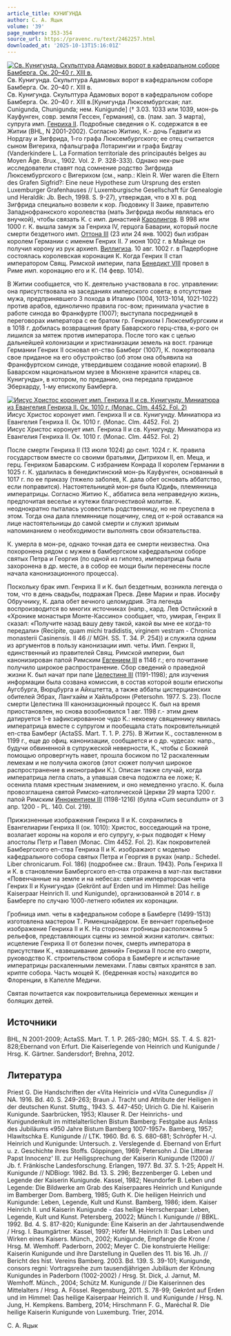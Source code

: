 ```yaml
---
article_title: КУНИГУНДА
author: С. А. Яцык
volume: '39'
page_numbers: 353-354
source_url: https://pravenc.ru/text/2462257.html
downloaded_at: '2025-10-13T15:16:01Z'
---
```


[![Св. Кунигунда. Скульптура Адамовых ворот в кафедральном соборе Бамберга. Ок. 20–40 г. XIII в.](https://pravenc.ru/data/2019/08/18/1236503577/i200.jpg "Кликните для увеличения картинки")](https://pravenc.ru/data/2019/08/18/1236503577/i400.jpg)Св. Кунигунда. Скульптура Адамовых ворот в кафедральном соборе Бамберга. Ок. 20–40 г. XIII в.  
Св. Кунигунда. Скульптура Адамовых ворот в кафедральном соборе Бамберга. Ок. 20–40 г. XIII в.[Кунигунда Люксембургская; лат. Cunigunda, Chunigunda; нем. Kunigunde] († 3.03. 1033 или 1039, мон-рь Кауфунген, совр. земля Гессен, Германия), св. (пам. зап. 3 марта), супруга имп. [Генриха II](<https://pravenc.ru/text/Генриха II.html>). Подробные сведения о К. содержатся в ее Житии (BHL, N 2001-2002). Согласно Житию, К.- дочь Гедвиги из Нордгау и Зигфрида, 1-го графа Люксембургского; ее отец считается сыном Вигериха, пфальцграфа Лотарингии и графа Бидгау (Vanderkindere L. La Formation territoriale des principautés belges au Moyen Âge. Brux., 1902. Vol. 2. P. 328-333). Однако нек-рые исследователи ставят под сомнение родство Зигфрида Люксембургского с Вигерихом (см., напр.: Klein R. Wer waren die Eltern des Grafen Sigfrid?: Eine neue Hypothese zum Ursprung des ersten Luxemburger Grafenhauses // Luxemburgische Gesellschaft für Genealogie und Heraldik: Jb. Bech, 1998. S. 9-27), утверждая, что в XI в. род Зигфрида специально возвели к кор. Людовику II Заике, правителю Западнофранкского королевства (мать Зигфрида якобы являлась его внучкой), чтобы связать К. с имп. династией [Каролингов](https://pravenc.ru/text/Каролинги.html). В 998 или 1000 г. К. вышла замуж за Генриха IV, герцога Баварии, который после смерти бездетного имп. [Оттона III](<https://pravenc.ru/text/Оттона III.html>) (23 или 24 янв. 1002) был избран королем Германии с именем Генрих II. 7 июня 1002 г. в Майнце он получил корону из рук архиеп. [Виллигиза](https://pravenc.ru/text/Виллигиза.html). 10 авг. 1002 г. в Падерборне состоялась королевская коронация К. Когда Генрих II стал императором Свящ. Римской империи, папа [Бенедикт VIII](<https://pravenc.ru/text/Бенедикт VIII.html>) провел в Риме имп. коронацию его и К. (14 февр. 1014).

В Житии сообщается, что К. деятельно участвовала в гос. управлении: она присутствовала на заседаниях имперского совета; в отсутствие мужа, предпринявшего 3 похода в Италию (1004, 1013-1014, 1021-1022) против арабов, единолично правила гос-вом; принимала участие в работе синода во Франкфурте (1007); выступала посредницей в переговорах императора с ее братом гр. Генрихом I Люксембургским и в 1018 г. добилась возвращения брату Баварского герц-ства, к-рого он лишился за мятеж против императора. После того как с целью дальнейшей колонизации и христианизации земель на вост. границе Германии Генрих II основал еп-ство Бамберг (1007), К. пожертвовала свое приданое на его обустройство (об этом она объявила на Франкфуртском синоде, утвердившем создание новой епархии). В Баварском национальном музее в Мюнхене хранится «ларец св. Кунигунды», в котором, по преданию, она передала приданое Эберхарду, 1-му епископу Бамберга.

[![Иисус Христос коронует имп. Генриха II и св. Кунигунду. Миниатюра из Евангелия Генриха II. Ок. 1010 г. (Monac. Clm. 4452. Fol. 2)](https://pravenc.ru/data/2019/08/18/1236503799/i200.jpg "Кликните для увеличения картинки")](https://pravenc.ru/data/2019/08/18/1236503799/i400.jpg)Иисус Христос коронует имп. Генриха II и св. Кунигунду. Миниатюра из Евангелия Генриха II. Ок. 1010 г. (Monac. Clm. 4452. Fol. 2)  
Иисус Христос коронует имп. Генриха II и св. Кунигунду. Миниатюра из Евангелия Генриха II. Ок. 1010 г. (Monac. Clm. 4452. Fol. 2)

После смерти Генриха II (13 июля 1024) до сент. 1024 г. К. правила государством вместе со своими братьями, Дитрихом II, еп. Меца, и герц. Генрихом Баварским. С избранием Конрада II королем Германии в 1025 г. К. удалилась в бенедиктинский мон-рь Кауфунген, основанный в 1017 г. по ее приказу (тяжело заболев, К. дала обет основать аббатство, если поправится). Настоятельницей мон-ря была Юдифь, племянница императрицы. Согласно Житию К., аббатиса вела неправедную жизнь, предпочитая веселье и кутежи благочестивой молитве. К. неоднократно пыталась усовестить родственницу, но не преуспела в этом. Тогда она дала племяннице пощечину, след от к-рой оставался на лице настоятельницы до самой смерти и служил зримым напоминанием о необходимости выполнять свои обязательства.

К. умерла в мон-ре, однако точная дата ее смерти неизвестна. Она похоронена рядом с мужем в бамбергском кафедральном соборе святых Петра и Георгия (по одной из гипотез, императрица была захоронена в др. месте, а в собор ее мощи были перенесены после начала канонизационного процесса).

Поскольку брак имп. Генриха II и К. был бездетным, возникла легенда о том, что в день свадьбы, подражая Пресв. Деве Марии и прав. Иосифу Обручнику, К. дала обет вечного целомудрия. Эта легенда воспроизводится во многих источниках (напр., кард. Лев Остийский в «Хронике монастыря Монте-Кассино» сообщает, что, умирая, Генрих II сказал: «Получите назад вашу деву такой, какой вы мне ее когда-то передали» (Recipite, quam michi tradidistis, virginem vestram - Chronica monasterii Casinensis. II 46 // MGH. SS. T. 34. P. 254)) и служила одним из аргументов в пользу канонизации имп. четы. Имп. Генрих II, единственный из правителей Свящ. Римской империи, был канонизирован папой Римским [Евгением III](<https://pravenc.ru/text/Евгением III.html>) в 1146 г.; его почитание получило широкое распространение. Сбор сведений о праведной жизни К. был начат при папе [Целестине III](<https://pravenc.ru/text/Целестине III.html>) (1191-1198); для изучения информации была созвана комиссия, в состав которой вошли епископы Аугсбурга, Вюрцбурга и Айхштетта, а также аббаты цистерцианских обителей Эбрах, Лангхайм и Хайльбронн (Petersohn. 1977. S. 23). После смерти Целестина III канонизационный процесс К. был на время приостановлен, но снова возобновился 1 авг. 1198 г.- этим днем датируется 1-е зафиксированное чудо К.: некоему священнику явилась императрица вместе с супругом и пообещала стать покровительницей еп-ства Бамберг (ActaSS. Mart. T. 1. P. 275). В Житии К., составленном в 1199 г., еще до офиц. канонизации, сообщается и о др. чудесах: напр., будучи обвиненной в супружеской неверности, К., чтобы с Божией помощью опровергнуть навет, прошла босиком по 12 раскаленным лемехам и не получила ожогов (этот сюжет получил широкое распространение в иконографии К.). Описан также случай, когда императрица легла спать, а упавшая свеча подожгла ее ложе; К. осенила пламя крестным знамением, и оно немедленно угасло. К. была провозглашена святой Римско-католической Церкви 29 марта 1200 г. папой Римским [Иннокентием III](<https://pravenc.ru/text/Иннокентием III.html>) (1198-1216) (булла «Cum secundum» от 3 апр. 1200 - PL. 140. Col. 219).

Прижизненные изображения Генриха II и К. сохранились в Евангелиарии Генриха II (ок. 1010): Христос, восседающий на троне, возлагает короны на короля и его супругу, к-рых подводят к Нему апостолы Петр и Павел (Monac. Clm 4452. Fol. 2). Как покровителей Бамбергского еп-ства Генриха II и К. изображают с моделью кафедрального собора святых Петра и Георгия в руках (напр.: Schedel. Liber chronicarum. Fol. 186) (подробнее см.: Braun. 1943). Роль Генриха II и К. в становлении Бамбергского еп-ства отражена в мат-лах выставки «Повенчанные на земле и на небесах: святая императорская чета Генрих II и Кунигунда» (Gekrönt auf Erden und im Himmel: Das heilige Kaiserpaar Heinrich II. und Kunigunde), организованной в 2014 г. в Бамберге по случаю 1000-летнего юбилея их коронации.

Гробница имп. четы в кафедральном соборе в Бамберге (1499-1513) изготовлена мастером Т. Рименшнайдером. Ее венчает горельефное изображение Генриха II и К. На сторонах гробницы расположены 5 рельефов, представляющих сцены из земной жизни католич. святых: исцеление Генриха II от болезни почек, смерть императора в присутствии К., «взвешивание деяний» Генриха II после его смерти, руководство К. строительством собора в Бамберге и испытание императрицы раскаленными лемехами. Главы святых хранятся в зап. крипте собора. Часть мощей К. (бедренная кость) находится во Флоренции, в Капелле Медичи.

Святая почитается как покровительница беременных женщин и болящих детей.

## Источники

BHL, N 2001-2009; ActaSS. Mart. T. 1. P. 265-280; MGH. SS. T. 4. S. 821-828;Ebernand von Erfurt. Die Kaiserlegende von Heinrich und Kunigunde / Hrsg. K. Gärtner. Sandersdorf; Brehna, 2012.

## Литература

Priest G. Die Handschriften der «Vita Heinrici» und «Vita Cunegundis» // NA. 1916. Bd. 40. S. 249-263; Braun J. Tracht und Attribute der Heiligen in der deutschen Kunst. Stuttg., 1943. S. 447-450; Ulrich G. Die hl. Kaiserin Kunigunde. Saarbrücken, 1953; Klauser R. Der Heinrichs- und Kunigundenkult im mittelalterlichen Bistum Bamberg: Festgabe aus Anlass des Jubiläums «950 Jahre Bistum Bamberg 1007-1957». Bamberg, 1957; Hlawitschka E. Kunigunde // LTK. 1960. Bd. 6. S. 680-681; Schröpfer H.-J. Heinrich und Kunigunde: Untersuch. z. Verslegende d. Ebernand von Erfurt u. z. Geschichte ihres Stoffs. Göppingen, 1969; Petersohn J. Die Litterae Papst Innocenz' III. zur Heiligsprechung der Kaiserin Kunigunde (1200) // Jb. f. Fränkische Landesforschung. Erlangen, 1977. Bd. 37. S. 1-25; Appelt H. Kunigunde // NDBiogr. 1982. Bd. 13. S. 296; Bezzenberger G. Leben und Legende der Kaiserin Kunigunde. Kassel, 1982; Neundorfer B. Leben und Legende: Die Bildwerke am Grab des Kaiserpaares Heinrich und Kunigunde im Bamberger Dom. Bamberg, 1985; Guth K. Die heiligen Heinrich und Kunigunde: Leben, Legende, Kult und Kunst. Bamberg, 1986; idem. Kaiser Heinrich II. und Kaiserin Kunigunde - das heilige Herrscherpaar: Leben, Legende, Kult und Kunst. Petersberg, 20022; Münch I. Kunigunde // BBKL. 1992. Bd. 4. S. 817-820; Kunigunde: Eine Kaiserin an der Jahrtausendwende / Hrsg. I. Baumgärtner. Kassel, 1997; Höfer M. Heinrich II: Das Leben und Wirken eines Kaisers. Münch., 2002; Kunigunde, Empfange die Krone / Hrsg. M. Wemhoff. Paderborn, 2002; Meyer C. Die konstruierte Heilige: Kaiserin Kunigunde und ihre Darstellung in Quellen des 11. bis 16. Jh. // Bericht des hist. Vereins Bamberg. 2003. Bd. 139. S. 39-101; Kunigunde, consors regni: Vortragsreihe zum tausendjährigen Jubiläum der Krönung Kunigundes in Paderborn (1002-2002) / Hrsg. St. Dick, J. Jarnut, M. Wemhoff. Münch., 2004; Schütz M. Kunigunde // Die Kaiserinnen des Mittelalters / Hrsg. A. Fössel. Regensburg, 2011. S. 78-99; Gekrönt auf Erden und im Himmel: Das heilige Kaiserpaar Heinrich II. und Kunigunde / Hrsg. N. Jung, H. Kempkens. Bamberg, 2014; Hirschmann F. G., Maréchal R. Die heilige Kaiserin Kunigunde von Luxemburg. Trier, 2014.

С. А. Яцык
